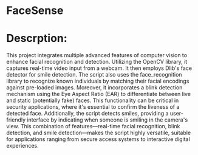 # FaceSense
<h1>Descrption:</h1>
<p>This project integrates multiple advanced features of computer vision to enhance facial recognition and detection. Utilizing the OpenCV library, it captures real-time video input from a webcam. It then employs Dlib's face detector for smile detection. The script also uses the face_recognition library to recognize known individuals by matching their facial encodings against pre-loaded images. Moreover, it incorporates a blink detection mechanism using the Eye Aspect Ratio (EAR) to differentiate between live and static (potentially fake) faces. This functionality can be critical in security applications, where it's essential to confirm the liveness of a detected face. Additionally, the script detects smiles, providing a user-friendly interface by indicating when someone is smiling in the camera's view. This combination of features—real-time facial recognition, blink detection, and smile detection—makes the script highly versatile, suitable for applications ranging from secure access systems to interactive digital experiences.</p>
